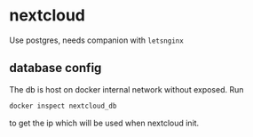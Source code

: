 # nextcloud

Use postgres, needs companion with `letsnginx`

## database config

The db is host on docker internal network without exposed. Run

```bash
docker inspect nextcloud_db
```

to get the ip which will be used when nextcloud init.